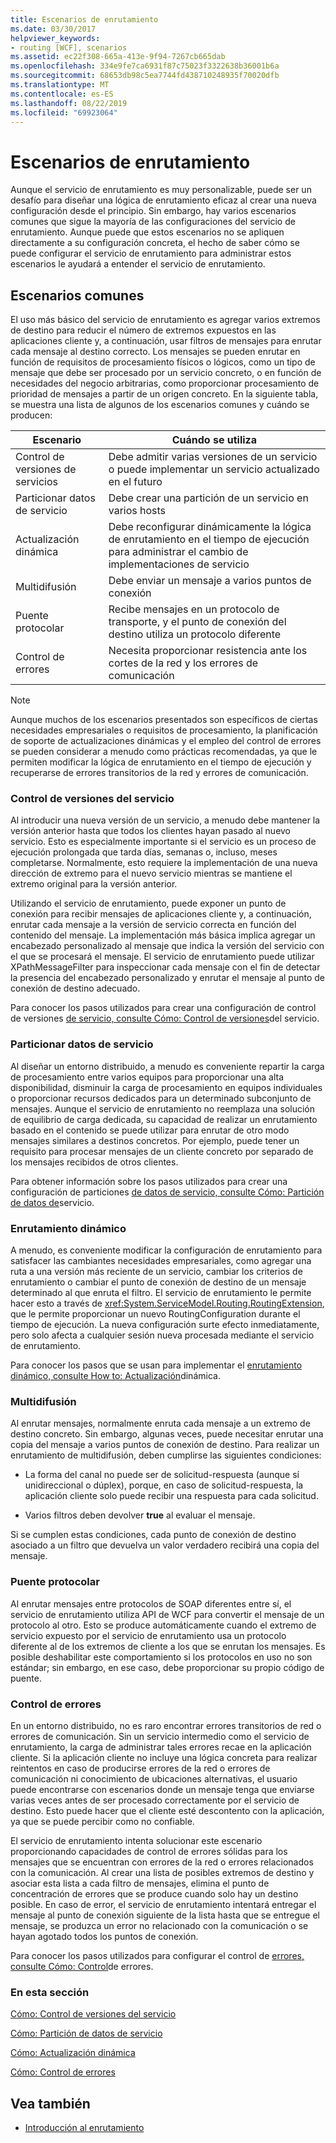 ```yaml
---
title: Escenarios de enrutamiento
ms.date: 03/30/2017
helpviewer_keywords:
- routing [WCF], scenarios
ms.assetid: ec22f308-665a-413e-9f94-7267cb665dab
ms.openlocfilehash: 334e9fe7ca6931f87c75023f3322638b36001b6a
ms.sourcegitcommit: 68653db98c5ea7744fd438710248935f70020dfb
ms.translationtype: MT
ms.contentlocale: es-ES
ms.lasthandoff: 08/22/2019
ms.locfileid: "69923064"
---
```

# <a name="routing-scenarios"></a>Escenarios de enrutamiento
Aunque el servicio de enrutamiento es muy personalizable, puede ser un desafío para diseñar una lógica de enrutamiento eficaz al crear una nueva configuración desde el principio.  Sin embargo, hay varios escenarios comunes que sigue la mayoría de las configuraciones del servicio de enrutamiento. Aunque puede que estos escenarios no se apliquen directamente a su configuración concreta, el hecho de saber cómo se puede configurar el servicio de enrutamiento para administrar estos escenarios le ayudará a entender el servicio de enrutamiento.  
  
## <a name="common-scenarios"></a>Escenarios comunes  
 El uso más básico del servicio de enrutamiento es agregar varios extremos de destino para reducir el número de extremos expuestos en las aplicaciones cliente y, a continuación, usar filtros de mensajes para enrutar cada mensaje al destino correcto. Los mensajes se pueden enrutar en función de requisitos de procesamiento físicos o lógicos, como un tipo de mensaje que debe ser procesado por un servicio concreto, o en función de necesidades del negocio arbitrarias, como proporcionar procesamiento de prioridad de mensajes a partir de un origen concreto. En la siguiente tabla, se muestra una lista de algunos de los escenarios comunes y cuándo se producen:  
  
|Escenario|Cuándo se utiliza|  
|--------------|--------------|  
|Control de versiones de servicios|Debe admitir varias versiones de un servicio o puede implementar un servicio actualizado en el futuro|  
|Particionar datos de servicio|Debe crear una partición de un servicio en varios hosts|  
|Actualización dinámica|Debe reconfigurar dinámicamente la lógica de enrutamiento en el tiempo de ejecución para administrar el cambio de implementaciones de servicio|  
|Multidifusión|Debe enviar un mensaje a varios puntos de conexión|  
|Puente protocolar|Recibe mensajes en un protocolo de transporte, y el punto de conexión del destino utiliza un protocolo diferente|  
|Control de errores|Necesita proporcionar resistencia ante los cortes de la red y los errores de comunicación|  
  
> [!NOTE]
> Aunque muchos de los escenarios presentados son específicos de ciertas necesidades empresariales o requisitos de procesamiento, la planificación de soporte de actualizaciones dinámicas y el empleo del control de errores se pueden considerar a menudo como prácticas recomendadas, ya que le permiten modificar la lógica de enrutamiento en el tiempo de ejecución y recuperarse de errores transitorios de la red y errores de comunicación.  
  
### <a name="service-versioning"></a>Control de versiones del servicio  
 Al introducir una nueva versión de un servicio, a menudo debe mantener la versión anterior hasta que todos los clientes hayan pasado al nuevo servicio. Esto es especialmente importante si el servicio es un proceso de ejecución prolongada que tarda días, semanas o, incluso, meses completarse. Normalmente, esto requiere la implementación de una nueva dirección de extremo para el nuevo servicio mientras se mantiene el extremo original para la versión anterior.  
  
 Utilizando el servicio de enrutamiento, puede exponer un punto de conexión para recibir mensajes de aplicaciones cliente y, a continuación, enrutar cada mensaje a la versión de servicio correcta en función del contenido del mensaje. La implementación más básica implica agregar un encabezado personalizado al mensaje que indica la versión del servicio con el que se procesará el mensaje. El servicio de enrutamiento puede utilizar XPathMessageFilter para inspeccionar cada mensaje con el fin de detectar la presencia del encabezado personalizado y enrutar el mensaje al punto de conexión de destino adecuado.  
  
 Para conocer los pasos utilizados para crear una configuración de control de versiones [de servicio, consulte Cómo: Control de versiones](../../../../docs/framework/wcf/feature-details/how-to-service-versioning.md)del servicio.
  
### <a name="service-data-partitioning"></a>Particionar datos de servicio  
 Al diseñar un entorno distribuido, a menudo es conveniente repartir la carga de procesamiento entre varios equipos para proporcionar una alta disponibilidad, disminuir la carga de procesamiento en equipos individuales o proporcionar recursos dedicados para un determinado subconjunto de mensajes. Aunque el servicio de enrutamiento no reemplaza una solución de equilibrio de carga dedicada, su capacidad de realizar un enrutamiento basado en el contenido se puede utilizar para enrutar de otro modo mensajes similares a destinos concretos. Por ejemplo, puede tener un requisito para procesar mensajes de un cliente concreto por separado de los mensajes recibidos de otros clientes.  
  
 Para obtener información sobre los pasos utilizados para crear una configuración de particiones [de datos de servicio, consulte Cómo: Partición de datos de](../../../../docs/framework/wcf/feature-details/how-to-service-data-partitioning.md)servicio.  
  
### <a name="dynamic-routing"></a>Enrutamiento dinámico  
 A menudo, es conveniente modificar la configuración de enrutamiento para satisfacer las cambiantes necesidades empresariales, como agregar una ruta a una versión más reciente de un servicio, cambiar los criterios de enrutamiento o cambiar el punto de conexión de destino de un mensaje determinado al que enruta el filtro. El servicio de enrutamiento le permite hacer esto a través de <xref:System.ServiceModel.Routing.RoutingExtension>, que le permite proporcionar un nuevo RoutingConfiguration durante el tiempo de ejecución. La nueva configuración surte efecto inmediatamente, pero solo afecta a cualquier sesión nueva procesada mediante el servicio de enrutamiento.  
  
 Para conocer los pasos que se usan para implementar el [enrutamiento dinámico, consulte How to: Actualización](../../../../docs/framework/wcf/feature-details/how-to-dynamic-update.md)dinámica.
  
### <a name="multicast"></a>Multidifusión  
 Al enrutar mensajes, normalmente enruta cada mensaje a un extremo de destino concreto.  Sin embargo, algunas veces, puede necesitar enrutar una copia del mensaje a varios puntos de conexión de destino. Para realizar un enrutamiento de multidifusión, deben cumplirse las siguientes condiciones:  
  
- La forma del canal no puede ser de solicitud-respuesta (aunque sí unidireccional o dúplex), porque, en caso de solicitud-respuesta, la aplicación cliente solo puede recibir una respuesta para cada solicitud.  
  
- Varios filtros deben devolver **true** al evaluar el mensaje.  
  
 Si se cumplen estas condiciones, cada punto de conexión de destino asociado a un filtro que devuelva un valor verdadero recibirá una copia del mensaje.  
  
### <a name="protocol-bridging"></a>Puente protocolar  
 Al enrutar mensajes entre protocolos de SOAP diferentes entre sí, el servicio de enrutamiento utiliza API de WCF para convertir el mensaje de un protocolo al otro. Esto se produce automáticamente cuando el extremo de servicio expuesto por el servicio de enrutamiento usa un protocolo diferente al de los extremos de cliente a los que se enrutan los mensajes. Es posible deshabilitar este comportamiento si los protocolos en uso no son estándar; sin embargo, en ese caso, debe proporcionar su propio código de puente.
  
### <a name="error-handling"></a>Control de errores  
 En un entorno distribuido, no es raro encontrar errores transitorios de red o errores de comunicación. Sin un servicio intermedio como el servicio de enrutamiento, la carga de administrar tales errores recae en la aplicación cliente. Si la aplicación cliente no incluye una lógica concreta para realizar reintentos en caso de producirse errores de la red o errores de comunicación ni conocimiento de ubicaciones alternativas, el usuario puede encontrarse con escenarios donde un mensaje tenga que enviarse varias veces antes de ser procesado correctamente por el servicio de destino. Esto puede hacer que el cliente esté descontento con la aplicación, ya que se puede percibir como no confiable.  
  
 El servicio de enrutamiento intenta solucionar este escenario proporcionando capacidades de control de errores sólidas para los mensajes que se encuentran con errores de la red o errores relacionados con la comunicación. Al crear una lista de posibles extremos de destino y asociar esta lista a cada filtro de mensajes, elimina el punto de concentración de errores que se produce cuando solo hay un destino posible. En caso de error, el servicio de enrutamiento intentará entregar el mensaje al punto de conexión siguiente de la lista hasta que se entregue el mensaje, se produzca un error no relacionado con la comunicación o se hayan agotado todos los puntos de conexión.  
  
 Para conocer los pasos utilizados para configurar el control de [errores, consulte Cómo: Control](../../../../docs/framework/wcf/feature-details/how-to-error-handling.md)de errores.
  
### <a name="in-this-section"></a>En esta sección  
 [Cómo: Control de versiones del servicio](../../../../docs/framework/wcf/feature-details/how-to-service-versioning.md)  
  
 [Cómo: Partición de datos de servicio](../../../../docs/framework/wcf/feature-details/how-to-service-data-partitioning.md)  
  
 [Cómo: Actualización dinámica](../../../../docs/framework/wcf/feature-details/how-to-dynamic-update.md)  
  
 [Cómo: Control de errores](../../../../docs/framework/wcf/feature-details/how-to-error-handling.md)  
  
## <a name="see-also"></a>Vea también

- [Introducción al enrutamiento](../../../../docs/framework/wcf/feature-details/routing-introduction.md)
